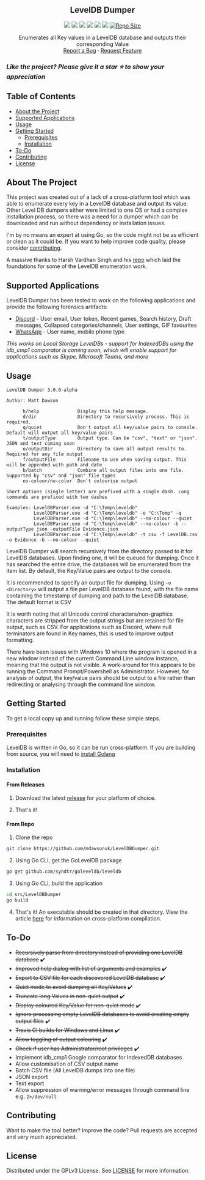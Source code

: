 <p align="center">
  <h2 align="center">LevelDB Dumper</h3>
	
  <p align="center">
  <a href="https://travis-ci.com/github/mdawsonuk/LevelDBDumper" alt="Travis CI">
		<img src="https://img.shields.io/travis/com/mdawsonuk/LevelDBDumper?style=flat-square" /></a>
  <a href="LICENSE" alt="Licence">
		<img src="https://img.shields.io/github/license/mdawsonuk/LevelDBDumper?style=flat-square" /></a>
	<a alt="Releases">
		<img src="https://img.shields.io/github/v/release/mdawsonuk/LevelDBDumper?include_prereleases&style=flat-square&color=blue" /></a>
	<a href="https://github.com/mdawsonuk/LevelDBDumper/issues" alt="Issues">
		<img src="https://img.shields.io/github/issues/mdawsonuk/LevelDBDumper?style=flat-square" /></a>
	<a href="https://github.com/mdawsonuk/LevelDBDumper/releases" alt="Downloads">
		<img src="https://img.shields.io/github/downloads/mdawsonuk/LevelDBDumper/total?style=flat-square" /></a>
	<a href="https://github.com/mdawsonuk/LevelDBDumper/pulse" alt="Maintenance">
		<img src="https://img.shields.io/maintenance/yes/2021?style=flat-square" /></a>
	<a href="https://github.com/mdawsonuk/LevelDBDumper/">
		<img src="https://img.shields.io/github/languages/code-size/mdawsonuk/LevelDBDumper?style=flat-square"
			alt="Repo Size"></a>
  </p>
  <p align="center">
    Enumerates all Key values in a LevelDB database and outputs their corresponding Value
    <br />
    <a href="https://github.com/mdawsonuk/LevelDBDumper/issues/new?labels=bug">Report a Bug</a>
    ·
    <a href="https://github.com/mdawsonuk/LevelDBDumper/issues/new?labels=enhancement">Request Feature</a>
  </p>
</p>

### _Like the project? Please give it a star :star: to show your appreciation_

## Table of Contents

* [About the Project](#about-the-project)
* [Supported Applications](#supported-applications)
* [Usage](#usage)
* [Getting Started](#getting-started)
  * [Prerequisites](#prerequisites)
  * [Installation](#installation)
* [To-Do](#to-do)
* [Contributing](#contributing)
* [License](#license)

## About The Project
This project was created out of a lack of a cross-platform tool which was able to enumerate every key in a LevelDB database and output its value. Other Level DB dumpers either were limited to one OS or had a complex installation process, so there was a need for a dumper which can be downloaded and run without dependency or installation issues.

I'm by no means an expert at using Go, so the code might not be as efficient or clean as it could be. If you want to help improve code quality, please consider [contributing](#contributing).

A massive thanks to Harsh Vardhan Singh and his [repo](https://github.com/harshvsingh8/leveldb-reader) which laid the foundations for some of the LevelDB enumeration work.

## Supported Applications

LevelDB Dumper has been tested to work on the following applications and provide the following forensics artifacts:

* [Discord](https://discord.com/) - User email, User token, Recent games, Search history, Draft messages, Collapsed categories/channels, User settings, GIF favourites
* [WhatsApp](https://www.whatsapp.com/) - User name, mobile phone type

_This works on Local Storage LevelDBs - support for IndexedDBs using the idb_cmp1 comparator is coming soon, which will enable support for applications such as Skype, Microsoft Teams, and more_

## Usage

```
LevelDB Dumper 3.0.0-alpha

Author: Matt Dawson

      h/help              Display this help message.
      d/dir               Directory to recursively process. This is required.
      q/quiet             Don't output all key/value pairs to console. Default will output all key/value pairs
      t/outputType        Output type. Can be "csv", "text" or "json". JSON and text coming soon
      o/outputDir         Directory to save all output results to. Required for any file output
      f/outputFile        Filename to use when saving output. This will be appended with path and date
      b/batch             Combine all output files into one file. Supported by "csv" and "json" file types
      no-colour/no-color  Don't colourise output

Short options (single letter) are prefixed with a single dash. Long commands are prefixed with two dashes

Examples: LevelDBParser.exe -d "C:\Temp\leveldb"
          LevelDBParser.exe -d "C:\Temp\leveldb" -o "C:\Temp" -q
          LevelDBParser.exe -d "C:\Temp\leveldb" --no-colour --quiet
          LevelDBParser.exe -d "C:\Temp\leveldb" --no-colour -b --outputType json -outputFile Evidence.json
          LevelDBParser.exe -d "C:\Temp\leveldb" -t csv -f LevelDB.csv -o Evidence -b --no-colour --quiet
```

LevelDB Dumper will search recursively from the directory passed to it for LevelDB databases. Upon finding one, it will be queued for dumping. Once it has searched the entire drive, the databases will be enumerated from the item list. By default, the Key/Value pairs are output to the console.

It is recommended to specify an output file for dumping. Using `-o <Directory>` will output a file per LevelDB database found, with the file name containing the timestamp of dumping and path to the LevelDB database. The default format is CSV

It is worth noting that all Unicode control characters/non-graphics characters are stripped from the output strings but are retained for file output, such as CSV. For applications such as Discord, where null terminators are found in Key names, this is used to improve output formatting.

There have been issues with Windows 10 where the program is opened in a new window instead of the current Command Line window instance, meaning that the output is not visible. A work-around for this appears to be running the Command Prompt/Powershell as Administrator. However, for analysis of output, the key/value pairs should be output to a file rather than redirecting or analysing through the command line window.

## Getting Started

To get a local copy up and running follow these simple steps.

### Prerequisites

LevelDB is written in Go, so it can be run cross-platform. If you are building from source, you will need to [install Golang](https://golang.org/doc/install)

### Installation

#### From Releases

1. Download the latest [release](https://github.com/mdawsonuk/LevelDBDumper/releases) for your platform of choice.

2. That's it!

#### From Repo

1. Clone the repo
```sh
git clone https://github.com/mdawsonuk/LevelDBDumper.git
```

2. Using Go CLI, get the GoLevelDB package
```sh
go get github.com/syndtr/goleveldb/leveldb
```

3. Using Go CLI, build the application
```sh
cd src/LevelDBDumper
go build
```

4. That's it! An executable should be created in that directory. View the article [here](https://medium.com/@utranand/building-golang-package-for-linux-from-windows-22fa23764808) for information on cross-platform compilation.

## To-Do
* ~~Recursively parse from directory instead of providing one LevelDB database~~ :heavy_check_mark:
* ~~Improved help dialog with list of arguments and examples~~ :heavy_check_mark:
* ~~Export to CSV file for each discovered LevelDB database~~ :heavy_check_mark:
* ~~Quiet mode to avoid dumping all Key/Values~~ :heavy_check_mark:
* ~~Truncate long Values in non-quiet output~~ :heavy_check_mark:
* ~~Display coloured Key/Value for non-quiet mode~~ :heavy_check_mark:
* ~~Ignore processing empty LevelDB databases to avoid creating empty output files~~ :heavy_check_mark:
* ~~Travis CI builds for Windows and Linux~~ :heavy_check_mark:
* ~~Allow toggling of output colouring~~ :heavy_check_mark:
* ~~Check if user has Administrator/root privileges~~ :heavy_check_mark:
* Implement idb_cmp1 Google comparator for IndexedDB databases
* Allow customisation of CSV output name
* Batch CSV file (All LevelDB dumps into one file)
* JSON export
* Text export
* Allow suppression of warning/error messages through command line e.g. `2>/dev/null`

## Contributing

Want to make the tool better? Improve the code? Pull requests are accepted and very much appreciated.

## License

Distributed under the GPLv3 License. See [LICENSE](LICENSE) for more information.